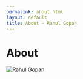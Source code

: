 ```yaml
---
permalink: about.html
layout: default
title: About - Rahul Gopan
---
```

# About

<img src="/images/" class="inline-left" title="Rahul Gopan" alt="Rahul Gopan" />


[github]: https://github.com
[writing]: /blog


<script>


<img src="http://upload.wikimedia.org/wikipedia/commons/1/1a/Bachalpseeflowers.jpg" class="inline-left" title="Rahul Gopan" alt="Rahul Gopan" />


</script>

